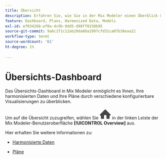 ```yaml
---
title: Übersicht
description: Erfahren Sie, wie Sie in der Mix Modeler einen Überblick über Ihre harmonisierten Daten und Pläne erhalten.
feature: Dashboard, Plans, Harmonized Data, Models
exl-id: ef034268-ef0a-4c9b-9dd5-d98ff8150b95
source-git-commit: 9a6c1f1c12ab29da80a1997cfd31ca07b38eaa22
workflow-type: tm+mt
source-wordcount: '61'
ht-degree: 1%

---
```


# Übersichts-Dashboard


Das Übersichts-Dashboard in Mix Modeler ermöglicht es Ihnen, Ihre harmonisierten Daten und Ihre Pläne durch verschiedene konfigurierbare Visualisierungen zu überblicken.

Um auf die Übersicht zuzugreifen, wählen Sie ![Startseite](/help/assets/icons/Home.svg) in der linken Leiste der Mix Modeler-Benutzeroberfläche **[!UICONTROL Overview]** aus.

Hier erhalten Sie weitere Informationen zu:

* [Harmonisierte Daten](harmonized-data.md)

* [Pläne](plans.md)

